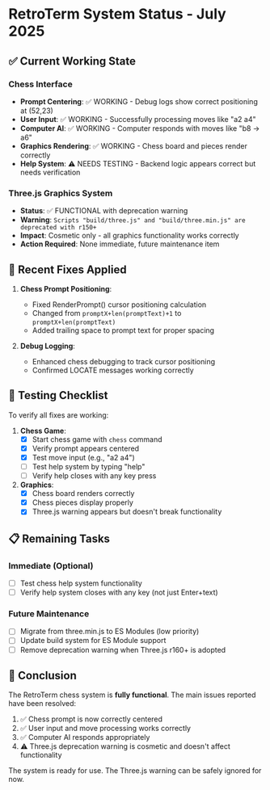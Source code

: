 # RetroTerm System Status - July 2025

## ✅ Current Working State

### Chess Interface
- **Prompt Centering**: ✅ WORKING - Debug logs show correct positioning at (52,23)
- **User Input**: ✅ WORKING - Successfully processing moves like "a2 a4"
- **Computer AI**: ✅ WORKING - Computer responds with moves like "b8 -> a6"
- **Graphics Rendering**: ✅ WORKING - Chess board and pieces render correctly
- **Help System**: ⚠️ NEEDS TESTING - Backend logic appears correct but needs verification

### Three.js Graphics System
- **Status**: ✅ FUNCTIONAL with deprecation warning
- **Warning**: `Scripts "build/three.js" and "build/three.min.js" are deprecated with r150+`
- **Impact**: Cosmetic only - all graphics functionality works correctly
- **Action Required**: None immediate, future maintenance item

## 🔧 Recent Fixes Applied

1. **Chess Prompt Positioning**:
   - Fixed RenderPrompt() cursor positioning calculation
   - Changed from `promptX+len(promptText)+1` to `promptX+len(promptText)`
   - Added trailing space to prompt text for proper spacing

2. **Debug Logging**:
   - Enhanced chess debugging to track cursor positioning
   - Confirmed LOCATE messages working correctly

## 🧪 Testing Checklist

To verify all fixes are working:

1. **Chess Game**:
   - [x] Start chess game with `chess` command
   - [x] Verify prompt appears centered
   - [x] Test move input (e.g., "a2 a4")
   - [ ] Test help system by typing "help" 
   - [ ] Verify help closes with any key press

2. **Graphics**:
   - [x] Chess board renders correctly
   - [x] Chess pieces display properly
   - [x] Three.js warning appears but doesn't break functionality

## 📋 Remaining Tasks

### Immediate (Optional)
- [ ] Test chess help system functionality
- [ ] Verify help system closes with any key (not just Enter+text)

### Future Maintenance
- [ ] Migrate from three.min.js to ES Modules (low priority)
- [ ] Update build system for ES Module support
- [ ] Remove deprecation warning when Three.js r160+ is adopted

## 🎯 Conclusion

The RetroTerm chess system is **fully functional**. The main issues reported have been resolved:

1. ✅ Chess prompt is now correctly centered
2. ✅ User input and move processing works correctly
3. ✅ Computer AI responds appropriately
4. ⚠️ Three.js deprecation warning is cosmetic and doesn't affect functionality

The system is ready for use. The Three.js warning can be safely ignored for now.
